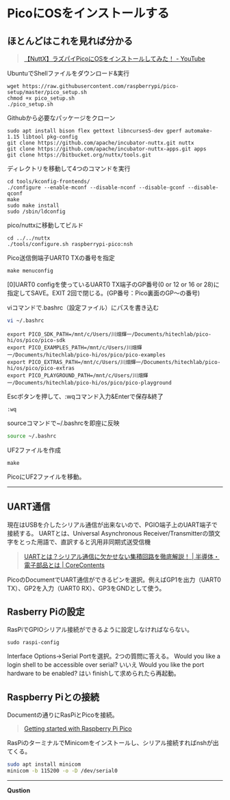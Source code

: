 # PicoにOSをインストールする

## ほとんどはこれを見れば分かる
>[【NuttX】ラズパイPicoにOSをインストールしてみた！ - YouTube](https://www.youtube.com/watch?v=zz_Z2tBOVvI&t=320s)

UbuntuでShellファイルをダウンロード&実行
```
wget https://raw.githubusercontent.com/raspberrypi/pico-setup/master/pico_setup.sh
chmod +x pico_setup.sh
./pico_setup.sh
```
Githubから必要なパッケージをクローン
```
sudo apt install bison flex gettext libncurses5-dev gperf automake-1.15 libtool pkg-config
git clone https://github.com/apache/incubator-nuttx.git nuttx
git clone https://github.com/apache/incubator-nuttx-apps.git apps
git clone https://bitbucket.org/nuttx/tools.git
```
ディレクトリを移動して4つのコマンドを実行
```
cd tools/kconfig-frontends/
./configure --enable-mconf --disable-nconf --disable-gconf --disable-qconf
make
sudo make install
sudo /sbin/ldconfig
```

pico/nuttxに移動してビルド
```
cd ../../nuttx
./tools/configure.sh raspberrypi-pico:nsh
```

Pico送信側端子UART0 TXの番号を指定
```
make menuconfig
```

[0]UART0 configを使っているUART0 TX端子のGP番号(0 or 12 or 16 or 28)に指定してSAVE。EXIT 2回で閉じる。(GP番号：Pico裏面のGP～の番号)

viコマンドで.bashrc（設定ファイル）にパスを書き込む
```bash
vi ~/.bashrc
```
```
export PICO_SDK_PATH=/mnt/c/Users/川畑輝一/Documents/hitechlab/pico-hi/os/pico/pico-sdk
export PICO_EXAMPLES_PATH=/mnt/c/Users/川畑輝一/Documents/hitechlab/pico-hi/os/pico/pico-examples
export PICO_EXTRAS_PATH=/mnt/c/Users/川畑輝一/Documents/hitechlab/pico-hi/os/pico/pico-extras
export PICO_PLAYGROUND_PATH=/mnt/c/Users/川畑輝一/Documents/hitechlab/pico-hi/os/pico/pico-playground
```
Escボタンを押して、:wqコマンド入力&Enterで保存&終了
```vim
:wq
```
sourceコマンドで~/.bashrcを即座に反映
```bash
source ~/.bashrc
```

UF2ファイルを作成
```
make
```

PicoにUF2ファイルを移動。

___
## UART通信
現在はUSBを介したシリアル通信が出来ないので、PGIO端子上のUART端子で接続する。
UARTとは、Universal Asynchronous Receiver/Transmitterの頭文字をとった用語で、直訳すると汎用非同期式送受信機
>[UARTとは？シリアル通信に欠かせない集積回路を徹底解説！ | 半導体・電子部品とは | CoreContents](https://contents.zaikostore.com/semiconductor/4816/)

PicoのDocumentでUART通信ができるピンを選択。例えばGP1を出力（UART0 TX）、GP2を入力（UART0 RX）、GP3をGNDとして使う。

## Rasberry Piの設定
RasPiでGPIOシリアル接続ができるように設定しなければならない。
```
sudo raspi-config
```
Interface Options→Serial Portを選択。2つの質問に答える。
Would you like a login shell to be accessible over serial? いいえ
Would you like the port hardware to be enabled? はい
finishして求められたら再起動。

## Raspberry Piとの接続
Documentの通りにRasPiとPicoを接続。

>[Getting started with Raspberry Pi Pico](https://datasheets.raspberrypi.org/pico/getting-started-with-pico.pdf)

RasPiのターミナルでMinicomをインストールし、シリアル接続すればnshが出てくる。
```bash
sudo apt install minicom
minicom -b 115200 -o -D /dev/serial0
```
___

__Qustion__
